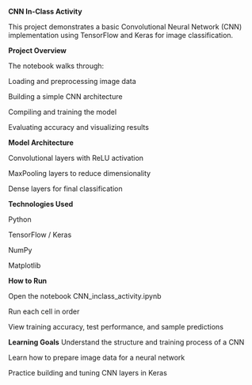 **CNN In-Class Activity**

This project demonstrates a basic Convolutional Neural Network (CNN) implementation using TensorFlow and Keras for image classification.

**Project Overview**

The notebook walks through:

Loading and preprocessing image data

Building a simple CNN architecture

Compiling and training the model

Evaluating accuracy and visualizing results

**Model Architecture**

Convolutional layers with ReLU activation

MaxPooling layers to reduce dimensionality

Dense layers for final classification

**Technologies Used**

Python

TensorFlow / Keras

NumPy

Matplotlib

**How to Run**

Open the notebook CNN_inclass_activity.ipynb

Run each cell in order

View training accuracy, test performance, and sample predictions

**Learning Goals**
Understand the structure and training process of a CNN

Learn how to prepare image data for a neural network

Practice building and tuning CNN layers in Keras

